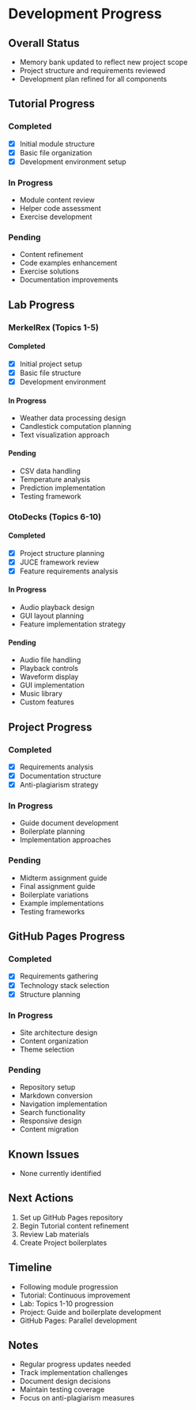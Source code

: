 # Development Progress

## Overall Status
- Memory bank updated to reflect new project scope
- Project structure and requirements reviewed
- Development plan refined for all components

## Tutorial Progress

### Completed
- [x] Initial module structure
- [x] Basic file organization
- [x] Development environment setup

### In Progress
- Module content review
- Helper code assessment
- Exercise development

### Pending
- Content refinement
- Code examples enhancement
- Exercise solutions
- Documentation improvements

## Lab Progress

### MerkelRex (Topics 1-5)
#### Completed
- [x] Initial project setup
- [x] Basic file structure
- [x] Development environment

#### In Progress
- Weather data processing design
- Candlestick computation planning
- Text visualization approach

#### Pending
- CSV data handling
- Temperature analysis
- Prediction implementation
- Testing framework

### OtoDecks (Topics 6-10)
#### Completed
- [x] Project structure planning
- [x] JUCE framework review
- [x] Feature requirements analysis

#### In Progress
- Audio playback design
- GUI layout planning
- Feature implementation strategy

#### Pending
- Audio file handling
- Playback controls
- Waveform display
- GUI implementation
- Music library
- Custom features

## Project Progress

### Completed
- [x] Requirements analysis
- [x] Documentation structure
- [x] Anti-plagiarism strategy

### In Progress
- Guide document development
- Boilerplate planning
- Implementation approaches

### Pending
- Midterm assignment guide
- Final assignment guide
- Boilerplate variations
- Example implementations
- Testing frameworks

## GitHub Pages Progress

### Completed
- [x] Requirements gathering
- [x] Technology stack selection
- [x] Structure planning

### In Progress
- Site architecture design
- Content organization
- Theme selection

### Pending
- Repository setup
- Markdown conversion
- Navigation implementation
- Search functionality
- Responsive design
- Content migration

## Known Issues
- None currently identified

## Next Actions
1. Set up GitHub Pages repository
2. Begin Tutorial content refinement
3. Review Lab materials
4. Create Project boilerplates

## Timeline
- Following module progression
- Tutorial: Continuous improvement
- Lab: Topics 1-10 progression
- Project: Guide and boilerplate development
- GitHub Pages: Parallel development

## Notes
- Regular progress updates needed
- Track implementation challenges
- Document design decisions
- Maintain testing coverage
- Focus on anti-plagiarism measures
